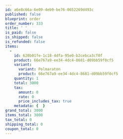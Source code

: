 ```yaml
---
id: a6e8c66a-6e09-4eb9-be76-0652269d493c
published: false
blueprint: order
order_number: 333
title: ' '
is_paid: false
is_shipped: false
is_refunded: false
items:
  -
    id: 620b01fe-1c18-4dfa-95e0-b2cebca3cf0f
    product: 66e767a9-ee34-4dc4-8681-d09bb59f0cf5
    variant:
      variant: Polmaraton
      product: 66e767a9-ee34-4dc4-8681-d09bb59f0cf5
    quantity: 1
    total: 3000
    tax:
      amount: 0
      rate: 0
      price_includes_tax: true
    metadata: {  }
grand_total: 3000
items_total: 3000
tax_total: 0
shipping_total: 0
coupon_total: 0
---
```

